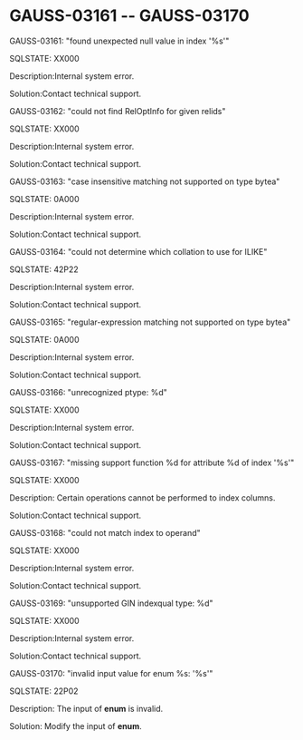# GAUSS-03161 -- GAUSS-03170<a name="EN-US_TOPIC_0302073629"></a>

GAUSS-03161: "found unexpected null value in index '%s'"

SQLSTATE: XX000

Description:Internal system error.

Solution:Contact technical support.

GAUSS-03162: "could not find RelOptInfo for given relids"

SQLSTATE: XX000

Description:Internal system error.

Solution:Contact technical support.

GAUSS-03163: "case insensitive matching not supported on type bytea"

SQLSTATE: 0A000

Description:Internal system error.

Solution:Contact technical support.

GAUSS-03164: "could not determine which collation to use for ILIKE"

SQLSTATE: 42P22

Description:Internal system error.

Solution:Contact technical support.

GAUSS-03165: "regular-expression matching not supported on type bytea"

SQLSTATE: 0A000

Description:Internal system error.

Solution:Contact technical support.

GAUSS-03166: "unrecognized ptype: %d"

SQLSTATE: XX000

Description:Internal system error.

Solution:Contact technical support.

GAUSS-03167: "missing support function %d for attribute %d of index '%s'"

SQLSTATE: XX000

Description: Certain operations cannot be performed to index columns.

Solution:Contact technical support.

GAUSS-03168: "could not match index to operand"

SQLSTATE: XX000

Description:Internal system error.

Solution:Contact technical support.

GAUSS-03169: "unsupported GIN indexqual type: %d"

SQLSTATE: XX000

Description:Internal system error.

Solution:Contact technical support.

GAUSS-03170: "invalid input value for enum %s: '%s'"

SQLSTATE: 22P02

Description: The input of  **enum**  is invalid.

Solution: Modify the input of  **enum**.

